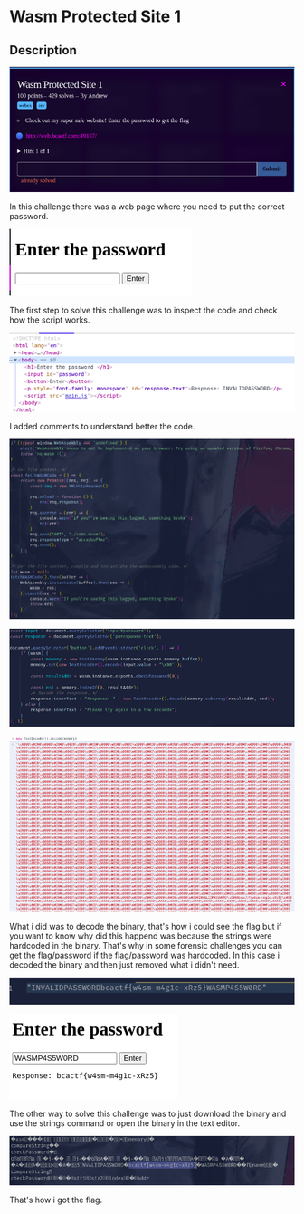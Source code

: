 # Wasm Protected Site 1

## Description

![BCACTF-2.0](img/1.png)

In this challenge there was a web page where you need to put the correct password.

![BCACTF-2.0](img/2.png)

The first step to solve this challenge was to inspect the code and check how the script works.

![BCACTF-2.0](img/3.png)

I added comments to understand better the code.

![BCACTF-2.0](img/4.png)

![BCACTF-2.0](img/5.png)

![BCACTF-2.0](img/6.png)

What i did was to decode the binary, that's how i could see the flag but
if you want to know why did this happend was because the strings were hardcoded in the binary.
That's why in some forensic challenges you can get the flag/password if the flag/password was hardcoded.
In this case i decoded the binary and then just removed what i didn't need.

![BCACTF-2.0](img/7.png)

![BCACTF-2.0](img/8.png)

The other way to solve this challenge was to just download the binary and use the strings command or open the binary in the text editor.

![BCACTF-2.0](img/9.png)

That's how i got the flag.